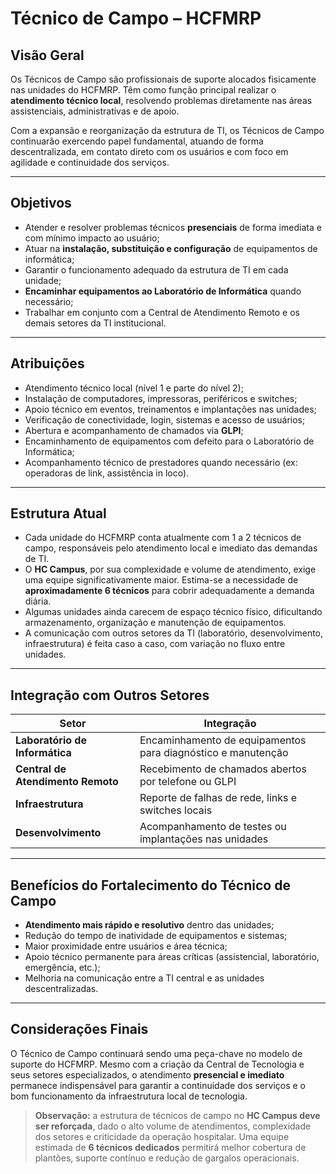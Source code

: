 # Técnico de Campo – HCFMRP

## Visão Geral

Os Técnicos de Campo são profissionais de suporte alocados fisicamente nas unidades do HCFMRP. Têm como função principal realizar o **atendimento técnico local**, resolvendo problemas diretamente nas áreas assistenciais, administrativas e de apoio.

Com a expansão e reorganização da estrutura de TI, os Técnicos de Campo continuarão exercendo papel fundamental, atuando de forma descentralizada, em contato direto com os usuários e com foco em agilidade e continuidade dos serviços.

---

## Objetivos

- Atender e resolver problemas técnicos **presenciais** de forma imediata e com mínimo impacto ao usuário;
- Atuar na **instalação, substituição e configuração** de equipamentos de informática;
- Garantir o funcionamento adequado da estrutura de TI em cada unidade;
- **Encaminhar equipamentos ao Laboratório de Informática** quando necessário;
- Trabalhar em conjunto com a Central de Atendimento Remoto e os demais setores da TI institucional.

---

## Atribuições

- Atendimento técnico local (nível 1 e parte do nível 2);
- Instalação de computadores, impressoras, periféricos e switches;
- Apoio técnico em eventos, treinamentos e implantações nas unidades;
- Verificação de conectividade, login, sistemas e acesso de usuários;
- Abertura e acompanhamento de chamados via **GLPI**;
- Encaminhamento de equipamentos com defeito para o Laboratório de Informática;
- Acompanhamento técnico de prestadores quando necessário (ex: operadoras de link, assistência in loco).

---

## Estrutura Atual

- Cada unidade do HCFMRP conta atualmente com 1 a 2 técnicos de campo, responsáveis pelo atendimento local e imediato das demandas de TI.
- O **HC Campus**, por sua complexidade e volume de atendimento, exige uma equipe significativamente maior. Estima-se a necessidade de **aproximadamente 6 técnicos** para cobrir adequadamente a demanda diária.
- Algumas unidades ainda carecem de espaço técnico físico, dificultando armazenamento, organização e manutenção de equipamentos.
- A comunicação com outros setores da TI (laboratório, desenvolvimento, infraestrutura) é feita caso a caso, com variação no fluxo entre unidades.

---

## Integração com Outros Setores

| Setor                        | Integração                                                  |
|-----------------------------|--------------------------------------------------------------|
| **Laboratório de Informática** | Encaminhamento de equipamentos para diagnóstico e manutenção |
| **Central de Atendimento Remoto** | Recebimento de chamados abertos por telefone ou GLPI         |
| **Infraestrutura**          | Reporte de falhas de rede, links e switches locais          |
| **Desenvolvimento**         | Acompanhamento de testes ou implantações nas unidades        |

---

## Benefícios do Fortalecimento do Técnico de Campo

- **Atendimento mais rápido e resolutivo** dentro das unidades;
- Redução do tempo de inatividade de equipamentos e sistemas;
- Maior proximidade entre usuários e área técnica;
- Apoio técnico permanente para áreas críticas (assistencial, laboratório, emergência, etc.);
- Melhoria na comunicação entre a TI central e as unidades descentralizadas.

---

## Considerações Finais

O Técnico de Campo continuará sendo uma peça-chave no modelo de suporte do HCFMRP. Mesmo com a criação da Central de Tecnologia e seus setores especializados, o atendimento **presencial e imediato** permanece indispensável para garantir a continuidade dos serviços e o bom funcionamento da infraestrutura local de tecnologia.

> **Observação:** a estrutura de técnicos de campo no **HC Campus deve ser reforçada**, dado o alto volume de atendimentos, complexidade dos setores e criticidade da operação hospitalar. Uma equipe estimada de **6 técnicos dedicados** permitirá melhor cobertura de plantões, suporte contínuo e redução de gargalos operacionais.
